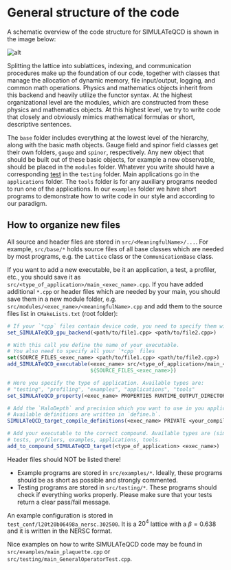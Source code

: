# General structure of the code

A schematic overview of the code structure for SIMULATeQCD is shown in the image below:

![alt](../images/codeLayout.png)

Splitting the lattice into sublattices, indexing, and communication procedures make up the foundation
of our code, together with classes that manage the allocation of dynamic memory, file input/output,
logging, and common math operations. Physics and
mathematics objects inherit from this backend and heavily utilize the functor
syntax. At the highest organizational level are the modules, which are
constructed from these physics and mathematics objects. At this highest level,
we try to write code that closely and obviously mimics mathematical formulas or
short, descriptive sentences.

The `base` folder includes everything at the lowest level of the hierarchy, along with the
basic math objects. Gauge field and spinor field classes get their own folders,
`gauge` and `spinor`, respectively. Any new object that should be built out of these basic
objects, for example a new observable, should be placed in the `modules` folder.
Whatever you write should have a corresponding [test](./testing.md) in the `testing` folder.
Main applications go in the `applications` folder.
The `tools` folder is for any auxiliary programs needed to run one of the applications.
In our `examples` folder we have short programs to demonstrate how to write code
in our style and according to our paradigm.

## How to organize new files

All source and header files are stored in `src/<MeaningfulName>/...`. For example, `src/base/*` holds
source files of all base classes which are needed by most programs, e.g. the `Lattice` class or
the `CommunicationBase` class.

If you want to add a new executable, be it an application, a test, a profiler, etc., you should
save it as `src/<type_of_application>/main_<exec_name>.cpp`.
If you have added additional `*.cpp` or header files which are needed by your main, you should save
them in a new module folder, e.g. `src/modules/<exec_name>/<meaningfulName>.cpp` and add them to the source files
list in `CMakeLists.txt` (root folder):

```Cmake
# If your `*cpp` files contain device code, you need to specify them with this call
set_SIMULATeQCD_gpu_backend(<path/to/file1.cpp> <path/to/file2.cpp>)

# With this call you define the name of your executable.
# You also need to specify all your `*cpp` files
set(SOURCE_FILES_<exec_name> <path/to/file1.cpp> <path/to/file2.cpp>)
add_SIMULATeQCD_executable(<exec_name> src/<type_of_application>/main_<exec_name>.cpp
                           ${SOURCE_FILES_<exec_name>})

# Here you specify the type of application. Available types are:
# "testing", "profiling", "examples", "applications", "tools"
set_SIMULATeQCD_property(<exec_name> PROPERTIES RUNTIME_OUTPUT_DIRECTORY "<type_of_application>")

# Add the `HaloDepth` and precision which you want to use in you application.
# Available definitions are written in `define.h`.
SIMULATeQCD_target_compile_definitions(<exec_name> PRIVATE <your_compile_definitions>)

# Add your executable to the correct compound. Available types are (similar as before):
# tests, profilers, examples, applications, tools.
add_to_compound_SIMULATeQCD_target(<type_of_application> <exec_name>)
```

Header files should NOT be listed there!
* Example programs are stored in `src/examples/*`. Ideally, these programs should be as short as possible and strongly commented.
* Testing programs are stored in `src/testing/*`. These programs should check if everything works properly. Please make sure that your tests return a clear pass/fail message.

An example configuration is stored in `test_conf/l20t20b06498a_nersc.302500`. It is a $20^4$ lattice with a $\beta=0.638$ and it is written in the NERSC format.


Nice examples on how to write SIMULATeQCD code may be found in
`src/examples/main_plaquette.cpp`
or
`src/testing/main_GeneralOperatorTest.cpp`.
